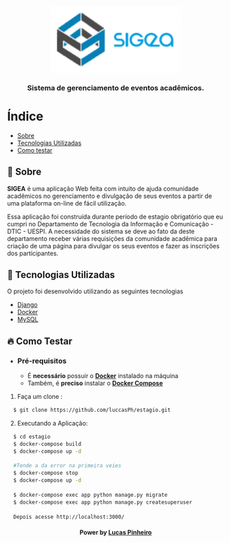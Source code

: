 <h3 align="center">
    <img alt="Logo" title="#logo" width="300px" src=".github/logo.png">
    <br><br>
    <b>Sistema de gerenciamento de eventos acadêmicos.</b>  
    <br>
</h3>
      
# Índice

- [Sobre](#sobre)
- [Tecnologias Utilizadas](#tecnologias-utilizadas)
- [Como testar](#como-testar)

<a id="sobre"></a>

## :bookmark: Sobre

<strong>SIGEA</strong> é uma aplicação Web feita com intuito de ajuda comunidade acadêmicos no gerenciamento e divulgação de seus eventos a partir de uma plataforma on-line de fácil utilização.

Essa aplicação foi construída durante período de estagio obrigatório que eu cumpri no Departamento de Tecnologia da Informação e Comunicação - DTIC - UESPI. A necessidade do sistema se deve ao fato da deste departamento receber várias requisições da comunidade acadêmica para criação de uma página para divulgar os
seus eventos e fazer as inscrições dos participantes.

<a id="tecnologias-utilizadas"></a>

## :rocket: Tecnologias Utilizadas

O projeto foi desenvolvido utilizando as seguintes tecnologias

- [Django](https://www.djangoproject.com/)
- [Docker](https://www.docker.com/)
- [MySQL](https://www.mysql.com/)

<a id="como-testar"></a>
## :fire: Como Testar

- ### **Pré-requisitos**

  - É **necessário** possuir o **[Docker](https://www.docker.com/get-started)** instalado na máquina
  - Também, é **preciso** instalar o **[Docker Compose](https://docs.docker.com/compose/install/)**

1. Faça um clone :

```sh
  $ git clone https://github.com/luccasPh/estagio.git
```

2. Executando a Aplicação:

```sh
  $ cd estagio
  $ docker-compose build
  $ docker-compose up -d

  #Tende a da error na primeira veies
  $ docker-compose stop
  $ docker-compose up -d

  $ docker-compose exec app python manage.py migrate
  $ docker-compose exec app python manage.py createsuperuser

  Depois acesse http://localhost:3000/

```


<h4 align="center">
    Power by <a href="https://www.linkedin.com/in/lucas-pinheiro-462794152/" target="_blank">Lucas Pinheiro</a>
</h4>
